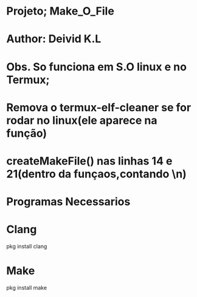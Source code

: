 # Projeto; Make_O_File
# Author: Deivid K.L

# Obs. So funciona em S.O linux e no Termux;

# Remova o termux-elf-cleaner se for rodar no linux(ele aparece na função)

# createMakeFile() nas linhas 14 e 21(dentro da funçaos,contando \n)


# Programas Necessarios

# Clang

  pkg install clang

# Make

  pkg install make
